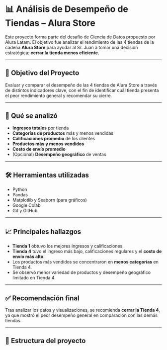 # 📊 Análisis de Desempeño de Tiendas – Alura Store

Este proyecto forma parte del desafío de Ciencia de Datos propuesto por Alura Latam. El objetivo fue analizar el rendimiento de las 4 tiendas de la cadena **Alura Store** para ayudar al Sr. Juan a tomar una decisión estratégica: **cerrar la tienda menos eficiente**.

---

## 📌 Objetivo del Proyecto

Evaluar y comparar el desempeño de las 4 tiendas de Alura Store a través de distintos indicadores clave, con el fin de identificar cuál tienda presenta el peor rendimiento general y recomendar su cierre.

---

## 🧠 Qué se analizó

- **Ingresos totales** por tienda
- **Categorías de productos** más y menos vendidas
- **Calificaciones promedio** de los clientes
- **Productos más y menos vendidos**
- **Costo de envío promedio**
- (Opcional) **Desempeño geográfico** de ventas

---

## 🛠️ Herramientas utilizadas

- Python
- Pandas
- Matplotlib y Seaborn (para gráficos)
- Google Colab
- Git y GitHub

---

## 📈 Principales hallazgos

- **Tienda 1** obtuvo los mejores ingresos y calificaciones.
- **Tienda 4** tuvo el ingreso más bajo, calificaciones regulares y el **costo de envío más alto**.
- Los productos más vendidos se concentraron en **menos categorías** en Tienda 4.
- Se observó menor variedad de productos y desempeño geográfico limitado en Tienda 4.

---

## ✅ Recomendación final

Tras analizar los datos y visualizaciones, se recomienda **cerrar la Tienda 4**, ya que mostró el peor desempeño general en comparación con las demás tiendas.

---

## 📂 Estructura del proyecto

